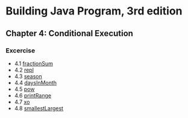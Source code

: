 # Building Java Program, 3rd edition

## Chapter 4: Conditional Execution

### Excercise
+ 4.1  [fractionSum](fractionSum.java)
+ 4.2  [repl](repl.java)
+ 4.3  [season](season.java)
+ 4.4  [daysInMonth](daysInMonth.java)
+ 4.5  [pow](pow.java)
+ 4.6  [printRange](printRange.java)
+ 4.7  [xo](xo.java)
+ 4.8  [smallestLargest](smallestLargest.java)

